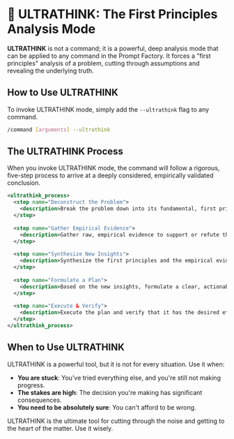 # 🧠 ULTRATHINK: The First Principles Analysis Mode

**ULTRATHINK** is not a command; it is a powerful, deep analysis mode that can be applied to any command in the Prompt Factory. It forces a "first principles" analysis of a problem, cutting through assumptions and revealing the underlying truth.

## How to Use ULTRATHINK

To invoke ULTRATHINK mode, simply add the `--ultrathink` flag to any command.

```bash
/command [arguments] --ultrathink
```

## The ULTRATHINK Process

When you invoke ULTRATHINK mode, the command will follow a rigorous, five-step process to arrive at a deeply considered, empirically validated conclusion.

```xml
<ultrathink_process>
  <step name="Deconstruct the Problem">
    <description>Break the problem down into its fundamental, first principles. Question every assumption and identify the core, unchangeable truths of the situation.</description>
  </step>
  
  <step name="Gather Empirical Evidence">
    <description>Gather raw, empirical evidence to support or refute the first principles. This may involve running tests, analyzing data, or conducting targeted research.</description>
  </step>
  
  <step name="Synthesize New Insights">
    <description>Synthesize the first principles and the empirical evidence into a new, more accurate understanding of the problem. This is where the "aha!" moments happen.</description>
  </step>
  
  <step name="Formulate a Plan">
    <description>Based on the new insights, formulate a clear, actionable plan to address the problem. This plan should be grounded in the first principles and supported by the empirical evidence.</description>
  </step>
  
  <step name="Execute & Verify">
    <description>Execute the plan and verify that it has the desired effect. This final step ensures that the ULTRATHINK process leads to real, measurable results.</description>
  </step>
</ultrathink_process>
```

## When to Use ULTRATHINK

ULTRATHINK is a powerful tool, but it is not for every situation. Use it when:

*   **You are stuck**: You've tried everything else, and you're still not making progress.
*   **The stakes are high**: The decision you're making has significant consequences.
*   **You need to be absolutely sure**: You can't afford to be wrong.

ULTRATHINK is the ultimate tool for cutting through the noise and getting to the heart of the matter. Use it wisely. 